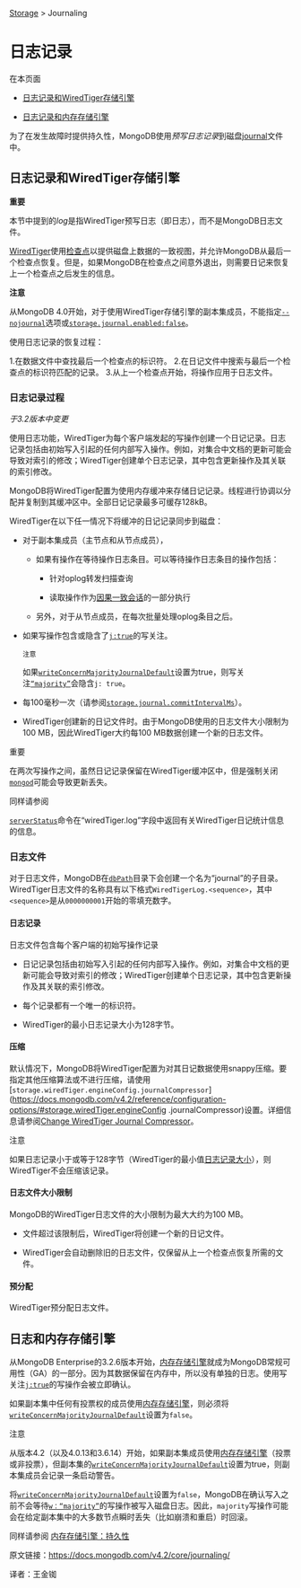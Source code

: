 [Storage](https://docs.mongodb.com/v4.2/storage/) > Journaling

# 日志记录



在本页面

 - [日志记录和WiredTiger存储引擎](https://docs.mongodb.com/v4.2/core/journaling/#journaling-and-the-wiredtiger-storage-engine)

 - [日志记录和内存存储引擎](https://docs.mongodb.com/v4.2/core/journaling/#journaling-and-the-in-memory-storage-engine)

 为了在发生故障时提供持久性，MongoDB使用*预写日志记录*到磁盘[journal](https://docs.mongodb.com/v4.2/reference/glossary/#term-journal)文件中。



## 日志记录和WiredTiger存储引擎


**重要**

 本节中提到的*log*是指WiredTiger预写日志（即日志），而不是MongoDB日志文件。

 [WiredTiger](https://docs.mongodb.com/v4.2/core/wiredtiger/)使用[检查点](https://docs.mongodb.com/v4.2/core/wiredtiger/#storage-wiredtiger-checkpoints)以提供磁盘上数据的一致视图，并允许MongoDB从最后一个检查点恢复。但是，如果MongoDB在检查点之间意外退出，则需要日记来恢复上一个检查点之后发生的信息。

**注意**

 从MongoDB 4.0开始，对于使用WiredTiger存储引擎的副本集成员，不能指定[`--nojournal`](https://docs.mongodb.com/v4.2/reference/program/mongod/#cmdoption-mongod-nojournal)选项或[`storage.journal.enabled:false`](https://docs.mongodb.com/v4.2/reference/configuration-options/#storage.journal.enabled)。

 使用日志记录的恢复过程：

 1.在数据文件中查找最后一个检查点的标识符。
 2.在日记文件中搜索与最后一个检查点的标识符匹配的记录。
 3.从上一个检查点开始，将操作应用于日志文件。
 

 ### 日志记录过程

 *于3.2版本中变更*

 使用日志功能，WiredTiger为每个客户端发起的写操作创建一个日记记录。日志记录包括由初始写入引起的任何内部写入操作。例如，对集合中文档的更新可能会导致对索引的修改；WiredTiger创建单个日志记录，其中包含更新操作及其关联的索引修改。

 MongoDB将WiredTiger配置为使用内存缓冲来存储日记记录。线程进行协调以分配并复制到其缓冲区中。全部日记记录最多可缓存128kB。

 WiredTiger在以下任一情况下将缓冲的日记记录同步到磁盘：

 - 对于副本集成员（主节点和从节点成员），

   - 如果有操作在等待操作日志条目。可以等待操作日志条目的操作包括：

     - 针对oplog转发扫描查询

     - 读取操作作为[因果一致会话](https://docs.mongodb.com/v4.2/core/read-isolation-consistency-recency/#causal-consistency)的一部分执行

   - 另外，对于从节点成员，在每次批量处理oplog条目之后。

 - 如果写操作包含或隐含了[`j:true`](https://docs.mongodb.com/v4.2/reference/write-concern/#writeconcern.j)的写关注。

       注意

      如果[`writeConcernMajorityJournalDefault`](https://docs.mongodb.com/v4.2/reference/replica-configuration/#rsconf.writeConcernMajorityJournalDefault)设置为true，则写关注[`“majority”`](https://docs.mongodb.com/v4.2/reference/write-concern/#writeconcern.%22majority%22)会隐含`j: true`。

 - 每100毫秒一次（请参阅[`storage.journal.commitIntervalMs`](https://docs.mongodb.com/v4.2/reference/configuration-options/#storage.journal.commitIntervalMs)）。

 - WiredTiger创建新的日记文件时。由于MongoDB使用的日志文件大小限制为100 MB，因此WiredTiger大约每100 MB数据创建一个新的日志文件。

 重要

 在两次写操作之间，虽然日记记录保留在WiredTiger缓冲区中，但是强制关闭[`mongod`](https://docs.mongodb.com/v4.2/reference/program/mongod/#bin.mongod)可能会导致更新丢失。

 同样请参阅

[`serverStatus`](https://docs.mongodb.com/v4.2/reference/command/serverStatus/#dbcmd.serverStatus)命令在“wiredTiger.log”字段中返回有关WiredTiger日记统计信息的信息。



 ### 日志文件

 对于日志文件，MongoDB在[`dbPath`](https://docs.mongodb.com/v4.2/reference/configuration-options/#storage.dbPath)目录下会创建一个名为“journal”的子目录。 WiredTiger日志文件的名称具有以下格式`WiredTigerLog.<sequence>`，其中`<sequence>`是从`0000000001`开始的零填充数字。


 #### 日志记录

 日志文件包含每个客户端的初始写操作记录

 - 日记记录包括由初始写入引起的任何内部写入操作。例如，对集合中文档的更新可能会导致对索引的修改；WiredTiger创建单个日志记录，其中包含更新操作及其关联的索引修改。

 - 每个记录都有一个唯一的标识符。

 - WiredTiger的最小日志记录大小为128字节。



#### 压缩

 默认情况下，MongoDB将WiredTiger配置为对其日记数据使用snappy压缩。要指定其他压缩算法或不进行压缩，请使用[`storage.wiredTiger.engineConfig.journalCompressor`](https://docs.mongodb.com/v4.2/reference/configuration-options/#storage.wiredTiger.engineConfig .journalCompressor)设置。详细信息请参阅[Change WiredTiger Journal Compressor](https://docs.mongodb.com/v4.2/tutorial/manage-journaling/#manage-journaling-change-wt-journal-compressor)。

 注意

 如果日志记录小于或等于128字节（WiredTiger的最小值[日志记录大小](https://docs.mongodb.com/v4.2/core/journaling/#wt-jouraling-record)），则WiredTiger不会压缩该记录。


 #### 日志文件大小限制

 MongoDB的WiredTiger日志文件的大小限制为最大大约为100 MB。

 - 文件超过该限制后，WiredTiger将创建一个新的日记文件。

 - WiredTiger会自动删除旧的日志文件，仅保留从上一个检查点恢复所需的文件。


 #### 预分配

 WiredTiger预分配日志文件。



## 日志和内存存储引擎


 从MongoDB Enterprise的3.2.6版本开始，[内存存储引擎](https://docs.mongodb.com/v4.2/core/inmemory/)就成为MongoDB常规可用性（GA）的一部分。因为其数据保留在内存中，所以没有单独的日志。使用写关注[`j:true`](https://docs.mongodb.com/v4.2/reference/write-concern/#writeconcern.j)的写操作会被立即确认。

 如果副本集中任何有投票权的成员使用[内存存储引擎](https://docs.mongodb.com/v4.2/core/inmemory/#storage-inmemory)，则必须将[`writeConcernMajorityJournalDefault`](https://docs.mongodb.com/v4.2/reference/replica-configuration/#rsconf.writeConcernMajorityJournalDefault)设置为`false`。

 注意

 从版本4.2（以及4.0.13和3.6.14）开始，如果副本集成员使用[内存存储引擎](https://docs.mongodb.com/v4.2/core/inmemory/)（投票或非投票），但副本集的[`writeConcernMajorityJournalDefault`](https://docs.mongodb.com/v4.2/reference/replica-configuration/#rsconf.writeConcernMajorityJournalDefault)设置为true，则副本集成员会记录一条启动警告。

 将[`writeConcernMajorityJournalDefault`](https://docs.mongodb.com/v4.2/reference/replica-configuration/#rsconf.writeConcernMajorityJournalDefault)设置为`false`，MongoDB在确认写入之前不会等待[`w：“majority”`](https://docs.mongodb.com/v4.2/reference/write-concern/#writeconcern.%22majority%22)的写操作被写入磁盘日志。因此，`majority`写操作可能会在给定副本集中的大多数节点瞬时丢失（比如崩溃和重启）时回滚。

 同样请参阅 [内存存储引擎：持久性](https://docs.mongodb.com/v4.2/core/inmemory/#inmemory-durability)



原文链接：https://docs.mongodb.com/v4.2/core/journaling/

译者：王金铷
